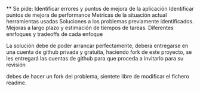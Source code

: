 ** Se pide:
Identificar errores y puntos de mejora de la aplicación
Identificar puntos de mejora de performance
Metricas de la situación actual
herramientas usadas
Soluciones a los problemas previamente identificados.
Mejoras a largo plazo y estimación de tiempos de tareas.
Diferentes enrfoques y tradeoffs de cada enfoque
 
La solución debe de poder arrancar perfectamente, debera entregarse en una cuenta de github privada y gratuita, haciendo fork de este proyecto, se les entregará las cuentas de github para que proceda a invitarlo para su revisión

debes de hacer un fork del problema, sientete libre de modificar el fichero readme.
